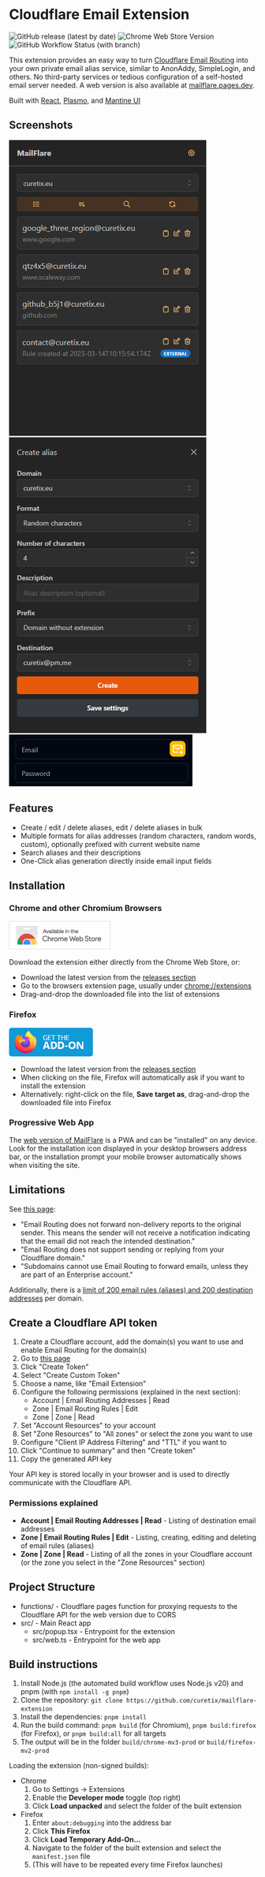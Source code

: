 # Cloudflare Email Extension

![GitHub release (latest by date)](https://img.shields.io/github/v/release/curetix/mailflare-extension)
![Chrome Web Store Version](https://img.shields.io/chrome-web-store/v/aomfbgcabccoecaoimicmmkjdmdgcfpi)
![GitHub Workflow Status (with branch)](https://img.shields.io/github/actions/workflow/status/curetix/mailflare-extension/build.yml?branch=main)

This extension provides an easy way to turn [Cloudflare Email Routing](https://developers.cloudflare.com/email-routing/)
into your own private email alias service, similar to AnonAddy, SimpleLogin, and others.
No third-party services or tedious configuration of a self-hosted email server needed.
A web version is also available at [mailflare.pages.dev](https://mailflare.pages.dev/).

Built with [React](https://github.com/facebook/react), [Plasmo](https://github.com/PlasmoHQ/plasmo), and [Mantine UI](https://github.com/mantinedev/mantine)

## Screenshots

![Alias List](./assets/screen_aliases.png)
![Create Alias](./assets/screen_create_alias.png)
![Alias Quick-Create Button](./assets/screen_quick_create.gif)

## Features

- Create / edit / delete aliases, edit / delete aliases in bulk
- Multiple formats for alias addresses (random characters, random words, custom), optionally prefixed with current website name
- Search aliases and their descriptions
- One-Click alias generation directly inside email input fields

## Installation

### Chrome and other Chromium Browsers

<div>
  <a href="https://chromewebstore.google.com/detail/mailflare-email-alias-ext/aomfbgcabccoecaoimicmmkjdmdgcfpi">
    <img
      alt="Chrome Web Store"
      src="assets/chrome_web_store.png"
      height="58"
    />
  </a>
</div>

Download the extension either directly from the Chrome Web Store, or:

- Download the latest version from the [releases section](https://github.com/Curetix/mailflare-extension/releases/latest)
- Go to the browsers extension page, usually under [chrome://extensions](edge://extensions/)
- Drag-and-drop the downloaded file into the list of extensions

### Firefox

<div>
  <a href="https://github.com/Curetix/mailflare-extension/releases/latest">
    <img
      alt="Firefox Add-ons"
      src="assets/firefox_addons.png"
      height="58"
    />
  </a>
</div>

- Download the latest version from the [releases section](https://github.com/Curetix/mailflare-extension/releases/latest)
- When clicking on the file, Firefox will automatically ask if you want to install the extension
- Alternatively: right-click on the file, **Save target as**, drag-and-drop the downloaded file into Firefox

### Progressive Web App

The [web version of MailFlare](https://mailflare.pages.dev/) is a PWA and can be "installed" on any device.
Look for the installation icon displayed in your desktop browsers address bar, or the installation prompt your mobile
browser automatically shows when visiting the site.

## Limitations

See [this page](https://developers.cloudflare.com/email-routing/postmaster/#known-limitations):

- "Email Routing does not forward non-delivery reports to the original sender. This means the sender will not receive a notification indicating that the email did not reach the intended destination."
- "Email Routing does not support sending or replying from your Cloudflare domain."
- "Subdomains cannot use Email Routing to forward emails, unless they are part of an Enterprise account."

Additionally, there is a [limit of 200 email rules (aliases) and 200 destination addresses](https://developers.cloudflare.com/email-routing/limits/#rules-and-addresses) per domain.

## Create a Cloudflare API token

1. Create a Cloudflare account, add the domain(s) you want to use and enable Email Routing for the domain(s)
2. Go to [this page](https://dash.cloudflare.com/profile/api-tokens)
3. Click "Create Token"
4. Select "Create Custom Token"
5. Choose a name, like "Email Extension"
6. Configure the following permissions (explained in the next section):
   - Account | Email Routing Addresses | Read
   - Zone | Email Routing Rules | Edit
   - Zone | Zone | Read
7. Set "Account Resources" to your account
8. Set "Zone Resources" to "All zones" or select the zone you want to use
9. Configure "Client IP Address Filtering" and "TTL" if you want to
10. Click "Continue to summary" and then "Create token"
11. Copy the generated API key

Your API key is stored locally in your browser and is used to directly communicate with the Cloudflare API.

### Permissions explained

- **Account | Email Routing Addresses | Read** - Listing of destination email addresses
- **Zone | Email Routing Rules | Edit** - Listing, creating, editing and deleting of email rules (aliases)
- **Zone | Zone | Read** - Listing of all the zones in your Cloudflare account (or the zone you select in the "Zone Resources" section)

## Project Structure

- functions/ - Cloudflare pages function for proxying requests to the Cloudflare API for the web version due to CORS
- src/ - Main React app
  - src/popup.tsx - Entrypoint for the extension
  - src/web.ts - Entrypoint for the web app

## Build instructions

1. Install Node.js (the automated build workflow uses Node.js v20) and pnpm (with `npm install -g pnpm`)
2. Clone the repository: `git clone https://github.com/curetix/mailflare-extension`
3. Install the dependencies: `pnpm install`
4. Run the build command: `pnpm build` (for Chromium), `pnpm build:firefox` (for Firefox), or `pnpm build:all` for all targets
5. The output will be in the folder `build/chrome-mv3-prod` or `build/firefox-mv2-prod`

Loading the extension (non-signed builds):

- Chrome
  1. Go to Settings -> Extensions
  2. Enable the **Developer mode** toggle (top right)
  3. Click **Load unpacked** and select the folder of the built extension
- Firefox
  1. Enter `about:debugging` into the address bar
  2. Click **This Firefox**
  3. Click **Load Temporary Add-On...**
  4. Navigate to the folder of the built extension and select the `manifest.json` file
  5. (This will have to be repeated every time Firefox launches)
